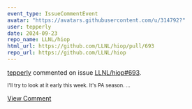```yaml
---
event_type: IssueCommentEvent
avatar: "https://avatars.githubusercontent.com/u/314792?"
user: tepperly
date: 2024-09-23
repo_name: LLNL/hiop
html_url: https://github.com/LLNL/hiop/pull/693
repo_url: https://github.com/LLNL/hiop
---
```


<a href='https://github.com/tepperly' target='_blank'>tepperly</a> commented on issue <a href='https://github.com/LLNL/hiop/pull/693' target='_blank'>LLNL/hiop#693</a>.

<small>I'll try to look at it early this week. It's PA season....</small>

<a href='https://github.com/LLNL/hiop/pull/693' target='_blank'>View Comment</a>